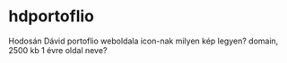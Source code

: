 # hdportoflio
Hodosán Dávid portoflio weboldala
icon-nak milyen kép legyen?
domain, 2500 kb 1 évre oldal neve?

